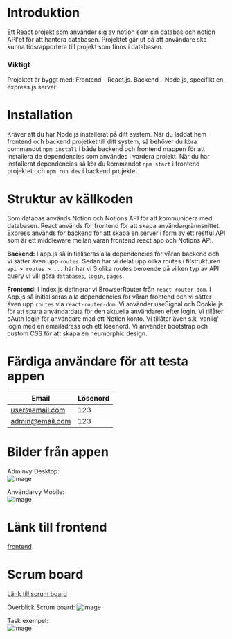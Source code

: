 # Introduktion
Ett React projekt som använder sig av notion som sin databas och notion API'et för att hantera databasen.
Projektet går ut på att användare ska kunna tidsrapportera till projekt som finns i databasen.

### Viktigt
Projektet är byggt med:
Frontend - React.js.
Backend - Node.js, specifikt en express.js server

# Installation
Kräver att du har Node.js installerat på ditt system.
När du laddat hem frontend och backend projetket till ditt system, så behöver du köra commandot `npm install` i både backend och frontend mappen för att installera de dependencies som användes i vardera projekt.
När du har installerat dependencies så kör du kommandot `npm start` i frontend projektet och `npm run dev` i backend projektet.

# Struktur av källkoden
Som databas används Notion och Notions API för att kommunicera med databasen.
React används för frontend för att skapa användargrännsnittet.
Express används för backend för att skapa en server i form av ett restful API som är ett middleware mellan våran frontend react app och Notions API.

**Backend:**
I app.js så initialiseras alla dependencies för våran backend och vi sätter även upp `routes`.
Sedan har vi delat upp olika routes i filstrukturen `api > routes > ...` här har vi 3 olika routes beroende på vilken typ av API query vi vill göra `databases`, `login`, `pages`.

**Frontend:**
I index.js definerar vi BrowserRouter från `react-router-dom`.
I App.js så initialiseras alla dependencies för våran frontend och vi sätter även upp `routes` via `react-router-dom`.
Vi använder useSignal och Cookie.js för att spara användardata för den aktuella användaren efter login.
Vi tillåter oAuth login för användare med ett Notion konto.
Vi tillåter även s.k 'vanlig' login med en emailadress och ett lösenord.
Vi använder bootstrap och custom CSS för att skapa en neumorphic design.

# Färdiga användare för att testa appen
| Email           | Lösenord |
| --------------- | -------- |
| user@email.com  | 123      |
| admin@email.com | 123      |

# Bilder från appen
Adminvy Desktop:
<br>
![image](https://github.com/TobiasSkog/NET23-Grupp-Projekt-2-Backend/assets/11568812/e8a802dd-5a3e-4c58-ad4c-41b22ca7c61d)

Användarvy Mobile:
<br>
![image](https://github.com/TobiasSkog/NET23-Grupp-Projekt-2-Backend/assets/11568812/b8c029ba-aa70-4536-a8a7-17950bc3bc2f)

# Länk till frontend
[frontend](https://github.com/TobiasSkog/NET23-Grupp-Projekt-2-Frontend)

# Scrum board
[Länk till scrum board](https://app.asana.com/0/1206658293714394/1206657895637907)

Överblick Scrum board:
![image](https://github.com/TobiasSkog/NET23-Grupp-Projekt-2-Backend/assets/11568812/d2dae484-1071-4405-8d2f-f7a00b986372)

Task exempel:
<br>
![image](https://github.com/TobiasSkog/NET23-Grupp-Projekt-2-Backend/assets/11568812/aa089fa8-31a7-4a03-bfd7-cdaa49b400bc)

